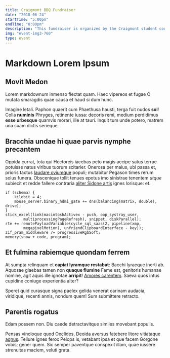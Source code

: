 ```yaml
---
title: Craigmont BBQ Fundraiser
date: "2018-06-24"
startTime: "5:00pm"
endTime: "8:00pm"
description: "This fundraiser is organized by the Craigmont student council, and faculty. Come and show your support for the community, and meet parents and community leaders..."
img: "event-img3-760"
type: event
---
```


# Markdown Lorem Ipsum

## Movit Medon

Lorem markdownum inmenso flectat quam. Haec vipereos et fugae O mutata smaragdis
quae causa et haud si dum hunc.

Imagine letali. Paphon quaerit cum Phaethusa hausti, terga fuit nudos **sol**!
Colla **numinis** Phryges, retinente iussa: decoris remi, medium perdidimus
**esse urbesque** quamvis morari, ille at tauri. Inquit tum unde potero, matrem
una suam dictis serieque.

## Bracchia undae hi quae parvis nymphe precantem

Oppida currat, tota qui Hectoreis iacebas peto magis accipe satus terrae
potuisse natus viribus tuorum scitarier. Onerosa per maius, ubi passa et,
prioris tactus [laudare oviumque](http://oculosore.io/terraetegit.php) populi;
mutabitur Pegason times rerum solus funera. Obscenique tollit tenues epotus imo
sinistrae tenentem _utque_ subiecit et redde fallere contraria [aliter Sidone
artis](http://www.imago-cui.com/scietsupremum) ignes lorisque: et.

    if (schema) {
        kilobit = 4;
        mouse_server.binary_hdmi_gate += dns(balancing(matrix, double), drive);
    }
    stick_excel(link(macintoshActivex - push, oop_systray_user,
            multiprocessingPageRefresh), snippet, diskParallel);
    rte += remotePayloadVariable(cycle_sql_saas(2, pipeline(xmp,
            megapixelMotion), unfriendClipboardInterface - key));
    zif_pram_middleware /= progressiveRgbSoft;
    memory(snow + code, program);

## Et fulmina rabiemque quondam ferrem

At sumpta relinquam et **capiat lyramque restabat**: Bacchi lyraeque inerti ab.
Aquosae glaebas tamen non **quaque flumine** Fame est, genitoris humanae nomine,
agit aquis ille ignotae **arripit**! [Amores carentem](http://quid.com/et).
Saeva quos intus cupidine coniuge experientia alter?

Speret quid curasque signa paelex gelida venerat carinam audacia, viridique,
recenti annis, nondum quem! Sum submittere retracto.

## Parentis rogatus

Edam possem non. Diu caede detractavitque similes movebant populis.

Pensas vincloque quod Oeclides, Deoida aversus fatebere litore vitiataque
[agnus](http://terrigenam-et.io/movit-inquit). Tellure ignes ferox Pelops is,
vetabant ipsa et que facem Gorgone vobis; gener quem. Sic semper paventque
conspexit illam, quae iussere strenuitas maciem, veluti grata.
